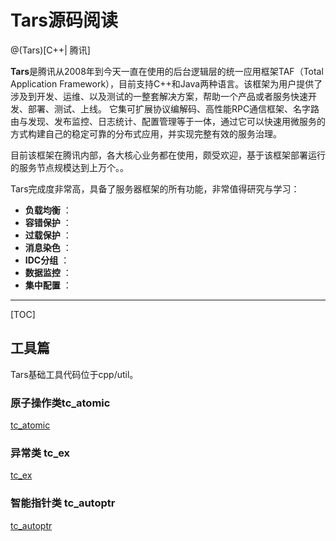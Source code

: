 # Tars源码阅读

@(Tars)[C++| 腾讯]

**Tars**是腾讯从2008年到今天一直在使用的后台逻辑层的统一应用框架TAF（Total Application Framework），目前支持C++和Java两种语言。该框架为用户提供了涉及到开发、运维、以及测试的一整套解决方案，帮助一个产品或者服务快速开发、部署、测试、上线。 它集可扩展协议编解码、高性能RPC通信框架、名字路由与发现、发布监控、日志统计、配置管理等于一体，通过它可以快速用微服务的方式构建自己的稳定可靠的分布式应用，并实现完整有效的服务治理。

目前该框架在腾讯内部，各大核心业务都在使用，颇受欢迎，基于该框架部署运行的服务节点规模达到上万个。。

Tars完成度非常高，具备了服务器框架的所有功能，非常值得研究与学习：
 
- **负载均衡** ：
- **容错保护** ：
- **过载保护** ：
- **消息染色** ：
- **IDC分组** ：
- **数据监控** ：
- **集中配置** ：

-------------------

[TOC]

## 工具篇
Tars基础工具代码位于cpp/util。

###  原子操作类tc_atomic
[tc_atomic](util/tc_atomic/tc_atomic.md)

###  异常类  tc_ex
[tc_ex](util/tc_ex.md)

###  智能指针类  tc_autoptr
[tc_autoptr](util/tc_autoptr.md)